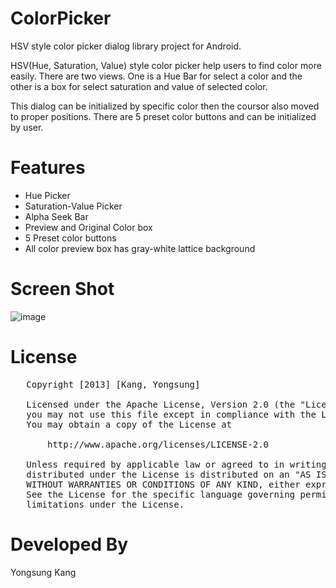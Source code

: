 ColorPicker
===========

HSV style color picker dialog library project for Android.

HSV(Hue, Saturation, Value) style color picker help users to find color more easily. There are two views. One is a Hue Bar for select a color and the other is a box for select saturation and value of selected color.

This dialog can be initialized by specific color then the coursor also moved to proper positions. There are 5 preset color buttons and can be initialized by user.

Features
========
 - Hue Picker
 - Saturation-Value Picker
 - Alpha Seek Bar
 - Preview and Original Color box
 - 5 Preset color buttons
 - All color preview box has gray-white lattice background

Screen Shot
=============
![image](https://raw.github.com/yskang/ColorPicker/master/screen_shot.png)

License
=======
<pre>
   Copyright [2013] [Kang, Yongsung]

   Licensed under the Apache License, Version 2.0 (the "License");
   you may not use this file except in compliance with the License.
   You may obtain a copy of the License at

       http://www.apache.org/licenses/LICENSE-2.0

   Unless required by applicable law or agreed to in writing, software
   distributed under the License is distributed on an "AS IS" BASIS,
   WITHOUT WARRANTIES OR CONDITIONS OF ANY KIND, either express or implied.
   See the License for the specific language governing permissions and
   limitations under the License.
</pre>

Developed By
============
Yongsung Kang
